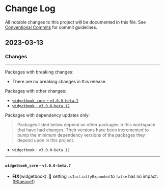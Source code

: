 # Change Log

All notable changes to this project will be documented in this file.
See [Conventional Commits](https://conventionalcommits.org) for commit guidelines.

## 2023-03-13

### Changes

---

Packages with breaking changes:

 - There are no breaking changes in this release.

Packages with other changes:

 - [`widgetbook_core` - `v3.0.0-beta.7`](#widgetbook_core---v300-beta7)
 - [`widgetbook` - `v3.0.0-beta.12`](#widgetbook---v300-beta12)

Packages with dependency updates only:

> Packages listed below depend on other packages in this workspace that have had changes. Their versions have been incremented to bump the minimum dependency versions of the packages they depend upon in this project.

 - `widgetbook` - `v3.0.0-beta.12`

---

#### `widgetbook_core` - `v3.0.0-beta.7`

 - **FIX**(widgetbook): :bug: setting `isInitiallyExpanded` to `false` has no impact. ([90aeace1](https://github.com/widgetbook/widgetbook/commit/90aeace1210a8e35c07eb279c7a2ce6c1e003793))

